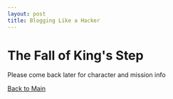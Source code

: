 ```yaml
---
layout: post
title: Blogging Like a Hacker
---
```

# The Fall of King's Step

Please come back later for character and mission info

[Back to Main](README.md)
